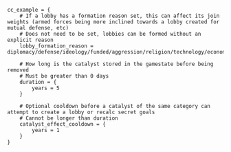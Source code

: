 ﻿	cc_example = {
		# If a lobby has a formation reason set, this can affect its join weights (armed forces being more inclined towards a lobby created for mutual defense, etc)
		# Does not need to be set, lobbies can be formed without an explicit reason
		lobby_formation_reason = diplomacy/defense/ideology/funded/aggression/religion/technology/economy/none
	
		# How long is the catalyst stored in the gamestate before being removed
		# Must be greater than 0 days
		duration = {
			years = 5
		}
	
		# Optional cooldown before a catalyst of the same category can attempt to create a lobby or recalc secret goals
		# Cannot be longer than duration
		catalyst_effect_cooldown = {
			years = 1
		}
	}

